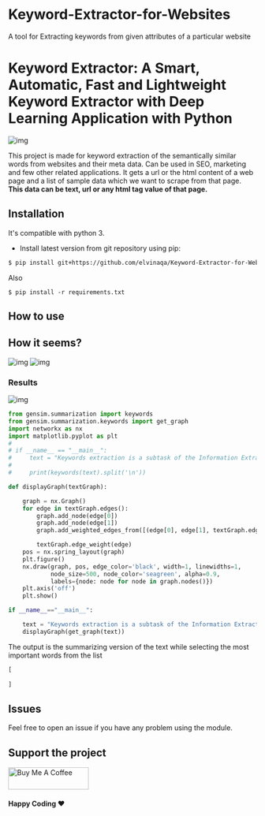 # Keyword-Extractor-for-Websites

A tool for Extracting keywords from given attributes of a particular website

# Keyword Extractor: A Smart, Automatic, Fast and Lightweight Keyword Extractor with Deep Learning Application with Python

![img](https://github.com/elvinaqa/Keyword-Extractor-for-Websites/blob/main/images/1_nHfayfdmxAApbg84iMrJqQ.gif)

This project is made for keyword extraction of the semantically similar words from websites and their meta data. Can be used in SEO, marketing and few other related applications. 
It gets a url or the html content of a web page and a list of sample data which we want to scrape from that page. **This data can be text, url or any html tag value of that page.**

## Installation

It's compatible with python 3.

- Install latest version from git repository using pip:
```bash
$ pip install git+https://github.com/elvinaqa/Keyword-Extractor-for-Websites.git

```
Also 
```
$ pip install -r requirements.txt 
```

## How to use

## How it seems?
![img](https://github.com/elvinaqa/Keyword-Extractor-for-Websites/blob/main/images/text.PNG)
![img](https://github.com/elvinaqa/Keyword-Extractor-for-Websites/blob/main/images/col.PNG)
### Results
![img](https://github.com/elvinaqa/Keyword-Extractor-for-Websites/blob/main/images/2nd%20oage.PNG)

```python
from gensim.summarization import keywords
from gensim.summarization.keywords import get_graph
import networkx as nx
import matplotlib.pyplot as plt
#
# if __name__ == "__main__":
#     text = "Keywords extraction is a subtask of the Information Extraction field which is responsible for extracting keywords from a given text or from a collection of texts to help us summarize the content. This is useful in the context of the huge amount of information we deal with every day. We need to index this information, to organise it and retrieve it later. Keywords extraction becomes more and more important these days and keywords extraction algorithms are researched and improved continuously."
#
#     print(keywords(text).split('\n'))

def displayGraph(textGraph):

    graph = nx.Graph()
    for edge in textGraph.edges():
        graph.add_node(edge[0])
        graph.add_node(edge[1])
        graph.add_weighted_edges_from([(edge[0], edge[1], textGraph.edge_weight(edge))])

        textGraph.edge_weight(edge)
    pos = nx.spring_layout(graph)
    plt.figure()
    nx.draw(graph, pos, edge_color='black', width=1, linewidths=1,
            node_size=500, node_color='seagreen', alpha=0.9,
            labels={node: node for node in graph.nodes()})
    plt.axis('off')
    plt.show()

if __name__=="__main__":

    text = "Keywords extraction is a subtask of the Information Extraction field which is responsible for extracting keywords from a given text or from a collection of texts to help us summarize the content. This is useful in the context of the huge amount of information we deal with every day. We need to index this information, to organise it and retrieve it later. Keywords extraction becomes more and more important these days and keywords extraction algorithms are researched and improved continuously."
    displayGraph(get_graph(text))
```

The output is the summarizing version of the text while selecting the most important words from the list
```python
[
   
]
```


## Issues
Feel free to open an issue if you have any problem using the module.


## Support the project

<a href="https://ko-fi.com/eapresents" target="_blank"><img src="https://cdn.buymeacoffee.com/buttons/v2/default-black.png" alt="Buy Me A Coffee" height="45" width="163" ></a>


#### Happy Coding  ♥️
